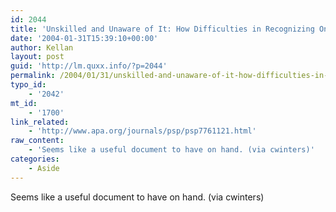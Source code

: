 ```yaml
---
id: 2044
title: 'Unskilled and Unaware of It: How Difficulties in Recognizing Ones Own Incompetence Lead to Inflated Self-Assessments'
date: '2004-01-31T15:39:10+00:00'
author: Kellan
layout: post
guid: 'http://lm.quxx.info/?p=2044'
permalink: /2004/01/31/unskilled-and-unaware-of-it-how-difficulties-in-recognizing-ones-own-incompetence-lead-to-inflated-self-assessments/
typo_id:
    - '2042'
mt_id:
    - '1700'
link_related:
    - 'http://www.apa.org/journals/psp/psp7761121.html'
raw_content:
    - 'Seems like a useful document to have on hand. (via cwinters)'
categories:
    - Aside
---
```


Seems like a useful document to have on hand. (via cwinters)
